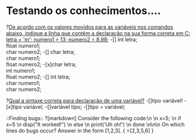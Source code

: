 # Testando os conhecimentos....

?[De acordo com os valores movidos para as variáveis nos comandos abaixo, indique a linha que contém a declaração na sua forma correta em C: letra = 'm';   numero1 = 13;   numero2 = 8.98;](single)
-[] int letra;<br/> float numero1; <br/>char numero2; 
-[] char letra;<br/> char numero1;<br/> float numero2;
-[x]char letra;<br/> int numero1;<br/> float numero2;
-[] int letra;<br/> char numero1;<br/> char numero2;              

?[Qual a sintaxe correta para declaração de uma variável?](single)
-[]tipo variável!
-[x]tipo variável;
-[]variável tipo;
-[]tipo = variável;

::Finding bugs::
?[markdown]
Consider the following code\:\n
\n    x\=5;
\n    if x\=5
\n        disp("It worked!")
\n    else
\n        print('Uh oh!')
\n    done
\n\n\n
On which lines do bugs occur? Answer in the form [1,2,3].
{
        =[2,3,5,6]
}
